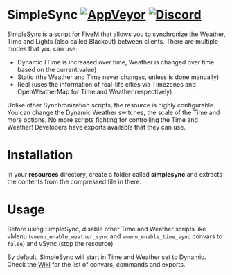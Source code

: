 # SimpleSync [![AppVeyor][appveyor-img]][appveyor-url] [![Discord][discord-img]][discord-url]

SimpleSync is a script for FiveM that allows you to synchronize the Weather, Time and Lights (also called Blackout) between clients. There are multiple modes that you can use:

* Dynamic (Time is increased over time, Weather is changed over time based on the current value)
* Static (the Weather and Time never changes, unless is done manually)
* Real (uses the information of real-life cities via Timezones and OpenWeatherMap for Time and Weather respectively)

Unlike other Synchronization scripts, the resource is highly configurable. You can change the Dynamic Weather switches, the scale of the Time and more options. No more scripts fighting for controlling the Time and Weather! Developers have exports available that they can use.

# Installation

In your **resources** directory, create a folder called **simplesync** and extracts the contents from the compressed file in there.

# Usage

Before using SimpleSync, disable other Time and Weather scripts like vMenu (`vmenu_enable_weather_sync` and `vmenu_enable_time_sync` convars to `false`) and vSync (stop the resource).

By default, SimpleSync will start in Time and Weather set to Dynamic. Check the [Wiki](https://github.com/justalemon/SimpleSync/wiki) for the list of convars, commands and exports.

[appveyor-img]: https://img.shields.io/appveyor/ci/justalemon/simplesync.svg?label=appveyor
[appveyor-url]: https://ci.appveyor.com/project/justalemon/simplesync
[discord-img]: https://img.shields.io/badge/discord-join-7289DA.svg
[discord-url]: https://discord.gg/Cf6sspj
